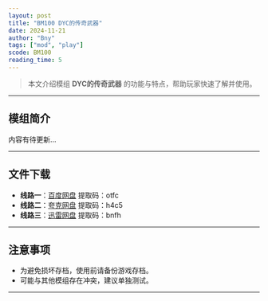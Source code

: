 ```yaml
---
layout: post
title: "BM100 DYC的传奇武器"
date: 2024-11-21
author: "Bny"
tags: ["mod", "play"]
scode: BM100
reading_time: 5
---
```


> 本文介绍模组 **DYC的传奇武器** 的功能与特点，帮助玩家快速了解并使用。

---

## 模组简介

内容有待更新...

---


## 文件下载
- **线路一**：[百度网盘](https://pan.baidu.com/s/1hu4h-haFu0rKOHEgu3x7OA?pwd=otfc)  提取码：otfc  
- **线路二**：[夸克网盘](https://pan.quark.cn/s/82e31775066b?pwd=h4c5)  提取码：h4c5  
- **线路三**：[迅雷网盘](https://pan.xunlei.com/s/VOCCbdNsY8oHfbqGR1Lbb3mKA1?pwd=bnfh)  提取码：bnfh  

---

## 注意事项
- 为避免损坏存档，使用前请备份游戏存档。
- 可能与其他模组存在冲突，建议单独测试。

---

